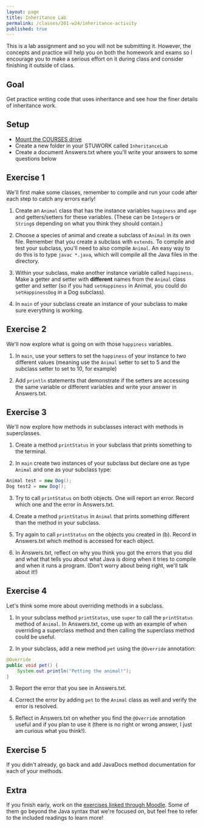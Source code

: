 ```yaml
---
layout: page
title: Inheritance Lab
permalink: /classes/201-w24/inheritance-activity
published: true
---
```


This is a lab assignment and so you will not be submitting it. However, the concepts and practice will help you on both the homework and exams so I encourage you to make a serious effort on it during class and consider finishing it outside of class.

## Goal
Get practice writing code that uses inheritance and see how the finer details of inheritance work.

## Setup
* [Mount the COURSES drive](getting-started)
* Create a new folder in your STUWORK called `InheritanceLab`
* Create a document Answers.txt where you'll write your answers to some questions below

## Exercise 1
We'll first make some classes, remember to compile and run your code after each step to catch any errors early!

1. Create an `Animal` class that has the instance variables `happiness` and `age` and getters/setters for these variables. (These can be `Integer`s or `String`s depending on what you think they should contain.)

2. Choose a species of animal and create a subclass of `Animal` in its own file. Remember that you create a subclass with `extends`. To compile and test your subclass, you'll need to also compile `Animal`. An easy way to do this is to type `javac *.java`, which will compile all the Java files in the directory.

3. Within your subclass, make another instance variable called `happiness`. Make a getter and setter with **different** names from the `Animal` class getter and setter (so if you had `setHappiness` in Animal, you could do `setHappinessDog` in a Dog subclass).

4. In `main` of your subclass create an instance of your subclass to make sure everything is working.

## Exercise 2
We'll now explore what is going on with those `happiness` variables. 

1. In `main`, use your setters to set the `happiness` of your instance to two different values (meaning use the `Animal` setter to set to 5 and the subclass setter to set to 10, for example)

2. Add `println` statements that demonstrate if the setters are accessing the same variable or different variables and write your answer in Answers.txt.

## Exercise 3
We'll now explore how methods in subclasses interact with methods in superclasses.

1. Create a method `printStatus` in your subclass that prints something to the terminal.

2. In `main` create two instances of your subclass but declare one as type `Animal` and one as your subclass type:

```java
Animal test = new Dog();
Dog test2 = new Dog();
```

3. Try to call `printStatus` on both objects. One will report an error. Record which one and the error in Answers.txt.

4. Create a method `printStatus` in `Animal` that prints something different than the method in your subclass.

5. Try again to call `printStatus` on the objects you created in (b). Record in Answers.txt which method is accessed for each object.

6. In Answers.txt, reflect on why you think you got the errors that you did and what that tells you about what Java is doing when it tries to compile and when it runs a program. (Don't worry about being right, we'll talk about it!)

## Exercise 4
Let's think some more about overriding methods in a subclass.

1. In your subclass method `printStatus`, use `super` to call the `printStatus` method of `Animal`. In Answers.txt, come up with an example of when overriding a superclass method and then calling the superclass method could be useful.

2. In your subclass, add a new method `pet` using the `@Override` annotation:

```java
@Override
public void pet() {
    System.out.println("Petting the animal!");
}
```

3. Report the error that you see in Answers.txt.

4. Correct the error by adding `pet` to the `Animal` class as well and verify the error is resolved.

5. Reflect in Answers.txt on whether you find the `@Override` annotation useful and if you plan to use it (there is no right or wrong answer, I just am curious what you think!). 

## Exercise 5
If you didn't already, go back and add JavaDocs method documentation for each of your methods.

## Extra

If you finish early, work on the [exercises linked through Moodle](https://moodle.carleton.edu/mod/lti/view.php?id=902252). Some of them go beyond the Java syntax that we're focused on, but feel free to refer to the included readings to learn more!